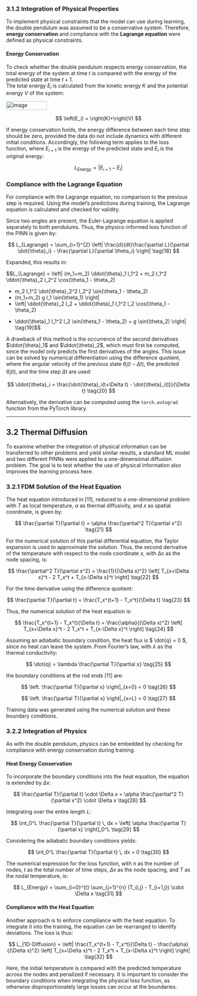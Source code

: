 ### 3.1.2 Integration of Physical Properties

To implement physical constraints that the model can use during learning, the double pendulum was assumed to be a conservative system. Therefore, **energy conservation** and compliance with the **Lagrange equation** were defined as physical constraints.

#### Energy Conservation

To check whether the double pendulum respects energy conservation, the total energy of the system at time $t$ is compared with the energy of the predicted state at time $t+1$.  
The total energy $E_i$ is calculated from the kinetic energy $K$ and the potential energy $V$ of the system:

<img width="111" height="24" alt="image" src="https://github.com/user-attachments/assets/5bb1bb5f-c2c4-4e67-a06f-e1afa833bca4" />

$$
\left(E_i) = \right(K)+\right(V)
$$

If energy conservation holds, the energy difference between each time step should be zero, provided the data do not include dynamics with different initial conditions. Accordingly, the following term applies to the loss function, where $E_{i+1}$ is the energy of the predicted state and $E_i$ is the original energy:

$$
L_{\text{Energy}} = \lvert E_{i+1} - E_i \rvert \tag{17}
$$


### Compliance with the Lagrange Equation

For compliance with the Lagrange equation, no comparison to the previous step is required. Using the model’s predictions during training, the Lagrange equation is calculated and checked for validity.  

Since two angles are present, the Euler-Lagrange equation is applied separately to both pendulums. Thus, the physics-informed loss function of the PINN is given by:

$$
L_{Lagrange} = \sum_{i=1}^{2} \left| \frac{d}{dt}\frac{\partial L}{\partial \dot{\theta}_i} - \frac{\partial L}{\partial \theta_i} \right| \tag{18}
$$

Expanded, this results in:

$$L_{Lagrange} = \left| (m_1+m_2) \ddot{\theta}_1 l_1^2 + m_2 l_1^2 \ddot{\theta}_2 l_2^2 \cos(\theta_1 - \theta_2)
+ m_2 l_1^2 \dot{\theta}_2^2 l_2^2 \sin(\theta_1 - \theta_2)
+ (m_1+m_2) g l_1 \sin(\theta_1) \right|
+ \left| \ddot{\theta}_2 l_2 + \ddot{\theta}_1 l_1^2 l_2 \cos(\theta_1 - \theta_2)
- \ddot{\theta}_1 l_1^2 l_2 \sin(\theta_1 - \theta_2) + g \sin(\theta_2) \right| \tag{19}$$

A drawback of this method is the occurrence of the second derivatives $\ddot{\theta}_1$ and $\ddot{\theta}_2$, which must first be computed, since the model only predicts the first derivatives of the angles. This issue can be solved by numerical differentiation using the difference quotient, where the angular velocity of the previous state $\dot{\theta}_i(t-\Delta t)$, the predicted $\dot{\theta}_i(t)$, and the time step $\Delta t$ are used:

$$
\ddot{\theta}_i = \frac{\dot{\theta}_i(t+\Delta t) - \dot{\theta}_i(t)}{\Delta t} \tag{20}
$$

Alternatively, the derivative can be computed using the `torch.autograd` function from the PyTorch library.

---

## 3.2 Thermal Diffusion

To examine whether the integration of physical information can be transferred to other problems and yield similar results, a standard ML model and two different PINNs were applied to a one-dimensional diffusion problem. The goal is to test whether the use of physical information also improves the learning process here.

### 3.2.1 FDM Solution of the Heat Equation

The heat equation introduced in [11], reduced to a one-dimensional problem with $T$ as local temperature, $\alpha$ as thermal diffusivity, and $x$ as spatial coordinate, is given by:

$$
\frac{\partial T}{\partial t} = \alpha \frac{\partial^2 T}{\partial x^2} \tag{21}
$$

For the numerical solution of this partial differential equation, the Taylor expansion is used to approximate the solution. Thus, the second derivative of the temperature with respect to the node coordinate $x$, with $\Delta x$ as the node spacing, is:

$$
\frac{\partial^2 T}{\partial x^2} = \frac{1}{(\Delta x)^2} \left[ T_{x+\Delta x}^t - 2 T_x^t + T_{x-\Delta x}^t \right] \tag{22}
$$

For the time derivative using the difference quotient:

$$
\frac{\partial T}{\partial t} = \frac{T_x^{t+1} - T_x^t}{\Delta t} \tag{23}
$$

Thus, the numerical solution of the heat equation is:

$$
\frac{T_x^{t+1} - T_x^t}{\Delta t} 
= \frac{\alpha}{(\Delta x)^2} \left[ T_{x+\Delta x}^t - 2 T_x^t + T_{x-\Delta x}^t \right] \tag{24}
$$

Assuming an adiabatic boundary condition, the heat flux is $ \dot{q} = 0 $, since no heat can leave the system. From Fourier’s law, with $\lambda$ as the thermal conductivity:

$$
\dot{q} = \lambda \frac{\partial T}{\partial x} \tag{25}
$$

the boundary conditions at the rod ends [11] are:

$$
\left. \frac{\partial T}{\partial x} \right|_{x=0} = 0 \tag{26}
$$

$$
\left. \frac{\partial T}{\partial x} \right|_{x=L} = 0 \tag{27}
$$

Training data was generated using the numerical solution and these boundary conditions.

### 3.2.2 Integration of Physics

As with the double pendulum, physics can be embedded by checking for compliance with energy conservation during training.

#### Heat Energy Conservation

To incorporate the boundary conditions into the heat equation, the equation is extended by $\Delta x$:

$$
\frac{\partial T}{\partial t} \cdot \Delta x 
= \alpha \frac{\partial^2 T}{\partial x^2} \cdot \Delta x \tag{28}
$$

Integrating over the entire length $L$:

$$
\int_0^L \frac{\partial T}{\partial t} \, dx 
= \left[ \alpha \frac{\partial T}{\partial x} \right]_0^L \tag{29}
$$

Considering the adiabatic boundary conditions yields:

$$
\int_0^L \frac{\partial T}{\partial t} \, dx = 0 \tag{30}
$$

The numerical expression for the loss function, with $n$ as the number of nodes, $t$ as the total number of time steps, $\Delta x$ as the node spacing, and $T$ as the nodal temperature, is:

$$
L_{Energy} = \sum_{i=0}^{t} \sum_{j=1}^{n} (T_{i,j} - T_{i+1,j}) \cdot \Delta x \tag{31}
$$

#### Compliance with the Heat Equation

Another approach is to enforce compliance with the heat equation. To integrate it into the training, the equation can be rearranged to identify deviations. The loss is thus:

$$
L_{1D-Diffusion} = \left| \frac{T_x^{t+1} - T_x^t}{\Delta t} - \frac{\alpha}{(\Delta x)^2} 
\left[ T_{x+\Delta x}^t - 2 T_x^t + T_{x-\Delta x}^t \right] \right| \tag{32}
$$

Here, the initial temperature is compared with the predicted temperature across the nodes and penalized if necessary. It is important to consider the boundary conditions when integrating the physical loss function, as otherwise disproportionately large losses can occur at the boundaries.

